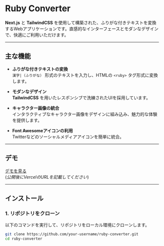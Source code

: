 # Ruby Converter

**Next.js** と **TailwindCSS** を使用して構築された、ふりがな付きテキストを変換するWebアプリケーションです。直感的なインターフェースとモダンなデザインで、快適にご利用いただけます。

---

## 主な機能

- **ふりがな付きテキストの変換**  
  `漢字|（ふりがな）` 形式のテキストを入力し、HTMLの `<ruby>` タグ形式に変換します。

- **モダンなデザイン**  
  **TailwindCSS** を用いたレスポンシブで洗練されたUIを採用しています。

- **キャラクター画像の統合**  
  インタラクティブなキャラクター画像をデザインに組み込み、魅力的な体験を提供します。

- **Font Awesomeアイコンの利用**  
  Twitterなどのソーシャルメディアアイコンを簡単に統合。

---

## デモ

[デモを見る](https://ruby-generater.vercel.app/)  
(*公開後にVercelのURLを記載してください*)


---

## インストール

### 1. リポジトリをクローン

以下のコマンドを実行して、リポジトリをローカル環境にクローンします。

```bash
git clone https://github.com/your-username/ruby-converter.git
cd ruby-converter
